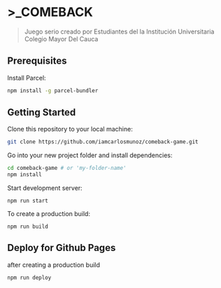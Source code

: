 # >_COMEBACK
> Juego serio creado por Estudiantes del la Institución Universitaria Colegio Mayor Del Cauca

## Prerequisites
Install Parcel:

```bash
npm install -g parcel-bundler
```

## Getting Started
Clone this repository to your local machine:

```bash
git clone https://github.com/iamcarlosmunoz/comeback-game.git
```

Go into your new project folder and install dependencies:

```bash
cd comeback-game # or 'my-folder-name'
npm install
```

Start development server:

```
npm run start
```

To create a production build:

```
npm run build
```

## Deploy for Github Pages
after creating a production build

```
npm run deploy
```
